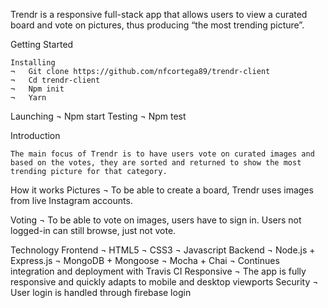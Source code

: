 Trendr is a responsive full-stack app that allows users to view a curated board and vote on pictures, thus producing “the most trending picture”.


Getting Started

	Installing
    ¬	Git clone https://github.com/nfcortega89/trendr-client
    ¬	Cd trendr-client
    ¬	Npm init
    ¬	Yarn
  Launching
    ¬	Npm start
  Testing
    ¬	Npm test

Introduction

	The main focus of Trendr is to have users vote on curated images and based on the votes, they are sorted and returned to show the most trending picture for that category.


How it works
	Pictures
    ¬	To be able to create a board, Trendr uses images from live Instagram accounts.

  Voting
    ¬	To be able to vote on images, users have to sign in. Users not logged-in can still browse, just not vote.

Technology
	Frontend
    ¬	HTML5
    ¬	CSS3
    ¬	Javascript
 	Backend
    ¬	Node.js + Express.js
    ¬	MongoDB + Mongoose
    ¬	Mocha + Chai
    ¬	Continues integration and deployment with Travis CI
  Responsive
    ¬	The app is fully responsive and quickly adapts to mobile and desktop viewports
Security
    ¬	User login is handled through firebase login 
